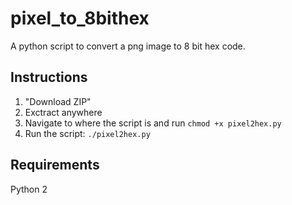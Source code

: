 # pixel_to_8bithex
A python script to convert a png image to 8 bit hex code.

## Instructions
1. "Download ZIP"
2. Exctract anywhere
3. Navigate to where the script is and run `chmod +x pixel2hex.py`
4. Run the script: `./pixel2hex.py`

## Requirements
Python 2
